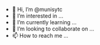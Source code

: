 - 👋 Hi, I’m @munisytc
- 👀 I’m interested in ...
- 🌱 I’m currently learning ...
- 💞️ I’m looking to collaborate on ...
- 📫 How to reach me ...

<!---
munisytc/munisytc is a ✨ special ✨ repository because its `README.md` (this file) appears on your GitHub profile.
You can click the Preview link to take a look at your changes.
--->
